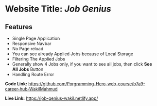 # Website Title: <em>Job Genius</em>

## Features

- Single Page Application
- Responsive Navbar
- No Page reload
- You can see already Applied Jobs because of Local Storage
- Filtering The Applied Jobs
- Generally show 4 Jobs only, if you want to see all jobs, then click <b>See All Jobs</b> Button
- Handling Route Error

<b>Code Link:</b> https://github.com/Porgramming-Hero-web-course/b7a9-career-hub-WakilMahmud

<b>Live Link:</b> https://job-genius-wakil.netlify.app/

